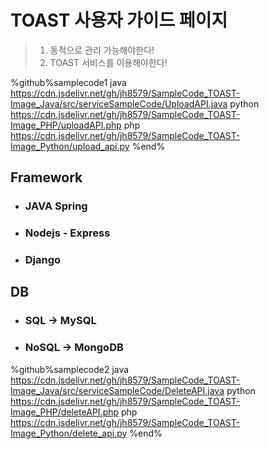# TOAST 사용자 가이드 페이지
> 1. 동적으로 관리 가능해야한다!
> 2. TOAST 서비스를 이용해야한다!

%github%samplecode1
java https://cdn.jsdelivr.net/gh/jh8579/SampleCode_TOAST-Image_Java/src/serviceSampleCode/UploadAPI.java
python https://cdn.jsdelivr.net/gh/jh8579/SampleCode_TOAST-Image_PHP/uploadAPI.php
php https://cdn.jsdelivr.net/gh/jh8579/SampleCode_TOAST-Image_Python/upload_api.py
%end%

## Framework
* ### JAVA Spring
* ### Nodejs - Express
* ### Django

## DB
* ### SQL -> MySQL
* ### NoSQL -> MongoDB

%github%samplecode2
java https://cdn.jsdelivr.net/gh/jh8579/SampleCode_TOAST-Image_Java/src/serviceSampleCode/DeleteAPI.java
python https://cdn.jsdelivr.net/gh/jh8579/SampleCode_TOAST-Image_PHP/deleteAPI.php
php https://cdn.jsdelivr.net/gh/jh8579/SampleCode_TOAST-Image_Python/delete_api.py
%end%